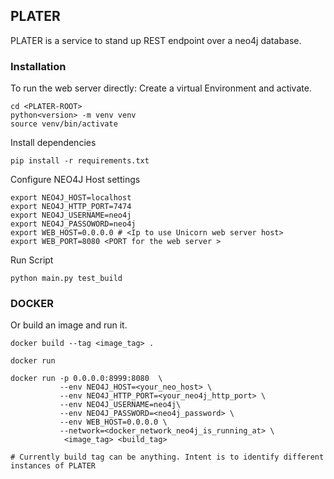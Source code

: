 ## PLATER

PLATER is a service to stand up REST endpoint over a neo4j database.

### Installation

To run the web server directly:
Create a virtual Environment and activate.

    cd <PLATER-ROOT>
    python<version> -m venv venv
    source venv/bin/activate
    
 Install dependencies
    
    pip install -r requirements.txt
    
 
 Configure NEO4J Host settings
 
    export NEO4J_HOST=localhost
    export NEO4J_HTTP_PORT=7474
    export NEO4J_USERNAME=neo4j
    export NEO4J_PASSOWORD=neo4j
    export WEB_HOST=0.0.0.0 # <Ip to use Unicorn web server host>
    export WEB_PORT=8080 <PORT for the web server >
  
  Run Script
  
    python main.py test_build
 
    
 ### DOCKER 
   Or build an image and run it. 
  
    docker build --tag <image_tag> .
    
    docker run 
   
    docker run -p 0.0.0.0:8999:8080  \
               --env NEO4J_HOST=<your_neo_host> \
               --env NEO4J_HTTP_PORT=<your_neo4j_http_port> \
               --env NEO4J_USERNAME=neo4j\
               --env NEO4J_PASSWORD=<neo4j_password> \
               --env WEB_HOST=0.0.0.0 \
               --network=<docker_network_neo4j_is_running_at> \    
                <image_tag> <build_tag>

    # Currently build tag can be anything. Intent is to identify different instances of PLATER